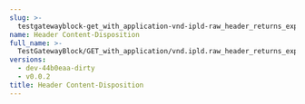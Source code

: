 ```yaml
---
slug: >-
  testgatewayblock-get_with_application-vnd-ipld-raw_header_returns_expected_response_headers-header_content-disposition
name: Header Content-Disposition
full_name: >-
  TestGatewayBlock/GET_with_application/vnd.ipld.raw_header_returns_expected_response_headers/Header_Content-Disposition
versions:
  - dev-44b0eaa-dirty
  - v0.0.2
title: Header Content-Disposition
---
```


